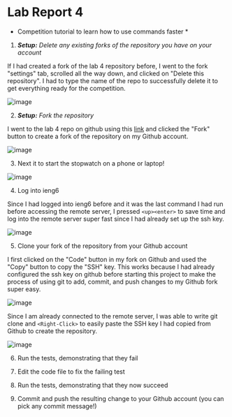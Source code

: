 # Lab Report 4

* Competition tutorial to learn how to use commands faster *

1) ***Setup:** Delete any existing forks of the repository you have on your account*

If I had created a fork of the lab 4 repository before, I went to the fork "settings" tab, scrolled all the way down, and clicked on "Delete this repository". I had to type the name of the repo to successfully delete it to get everything ready for the competition.

![image](https://user-images.githubusercontent.com/40010548/221020019-7d4243a1-82b9-459a-825d-41272cdc5384.png)

2) ***Setup:** Fork the repository*

I went to the lab 4 repo on github using this [link](https://github.com/ucsd-cse15l-w23/lab7) and clicked the "Fork" button to create a fork of the repository on my Github account. 

![image](https://user-images.githubusercontent.com/40010548/221019586-063fc723-83e5-4e61-ab73-22daff4c8386.png)

3) Next it to start the stopwatch on a phone or laptop!

![image](https://user-images.githubusercontent.com/40010548/221020207-2fdbf248-0f1d-43aa-b535-28e77096014f.png)

4) Log into ieng6

Since I had logged into ieng6 before and it was the last command I had run before accessing the remote server, I pressed `<up><enter>` to save time and log into the remote server super fast since I had already set up the ssh key. 

![image](https://user-images.githubusercontent.com/40010548/221012202-406807ff-6e9f-4fde-ba72-51984334d233.png)

5) Clone your fork of the repository from your Github account

I first clicked on the "Code" button in my fork on Github and used the "Copy" button to copy the "SSH" key. This works because I had already configured the ssh key on github before starting this project to make the process of using git to add, commit, and push changes to my Github fork super easy. 

![image](https://user-images.githubusercontent.com/40010548/221021162-e0f27ae2-24e8-47dc-9835-8286d191dab3.png)

Since I am already connected to the remote server, I was able to write git clone and `<Right-Click>` to easily paste the SSH key I had copied from Github to create the repository. 

![image](https://user-images.githubusercontent.com/40010548/221021707-5dd31836-8f46-4958-8471-342807528519.png)

6) Run the tests, demonstrating that they fail

7) Edit the code file to fix the failing test

8) Run the tests, demonstrating that they now succeed

9) Commit and push the resulting change to your Github account (you can pick any commit message!)
